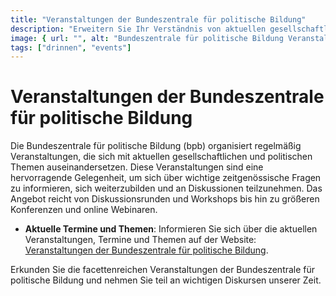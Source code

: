 ```yaml
---
title: "Veranstaltungen der Bundeszentrale für politische Bildung"
description: "Erweitern Sie Ihr Verständnis von aktuellen gesellschaftlichen und politischen Themen durch die vielfältigen Veranstaltungen der Bundeszentrale für politische Bildung"
image: { url: "", alt: "Bundeszentrale für politische Bildung Veranstaltungen" }
tags: ["drinnen", "events"]
---
```


# Veranstaltungen der Bundeszentrale für politische Bildung

Die Bundeszentrale für politische Bildung (bpb) organisiert regelmäßig Veranstaltungen, die sich mit aktuellen gesellschaftlichen und politischen Themen auseinandersetzen. Diese Veranstaltungen sind eine hervorragende Gelegenheit, um sich über wichtige zeitgenössische Fragen zu informieren, sich weiterzubilden und an Diskussionen teilzunehmen. Das Angebot reicht von Diskussionsrunden und Workshops bis hin zu größeren Konferenzen und online Webinaren.

- **Aktuelle Termine und Themen**: Informieren Sie sich über die aktuellen Veranstaltungen, Termine und Themen auf der Website: [Veranstaltungen der Bundeszentrale für politische Bildung](https://www.bpb.de/veranstaltungen/).

Erkunden Sie die facettenreichen Veranstaltungen der Bundeszentrale für politische Bildung und nehmen Sie teil an wichtigen Diskursen unserer Zeit.
